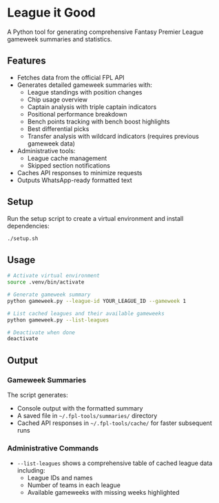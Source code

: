 # League it Good

A Python tool for generating comprehensive Fantasy Premier League gameweek summaries and statistics.

## Features

- Fetches data from the official FPL API
- Generates detailed gameweek summaries with:
  - League standings with position changes
  - Chip usage overview
  - Captain analysis with triple captain indicators
  - Positional performance breakdown
  - Bench points tracking with bench boost highlights
  - Best differential picks
  - Transfer analysis with wildcard indicators (requires previous gameweek data)
- Administrative tools:
  - League cache management
  - Skipped section notifications
- Caches API responses to minimize requests
- Outputs WhatsApp-ready formatted text

## Setup

Run the setup script to create a virtual environment and install dependencies:

```bash
./setup.sh
```

## Usage

```bash
# Activate virtual environment
source .venv/bin/activate

# Generate gameweek summary
python gameweek.py --league-id YOUR_LEAGUE_ID --gameweek 1

# List cached leagues and their available gameweeks
python gameweek.py --list-leagues

# Deactivate when done
deactivate
```

## Output

### Gameweek Summaries
The script generates:
- Console output with the formatted summary
- A saved file in `~/.fpl-tools/summaries/` directory
- Cached API responses in `~/.fpl-tools/cache/` for faster subsequent runs

### Administrative Commands
- `--list-leagues` shows a comprehensive table of cached league data including:
  - League IDs and names
  - Number of teams in each league
  - Available gameweeks with missing weeks highlighted
